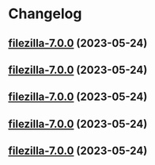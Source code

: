 # Changelog



## [filezilla-7.0.0](https://github.com/truecharts/charts/compare/filezilla-6.0.14...filezilla-7.0.0) (2023-05-24)




## [filezilla-7.0.0](https://github.com/truecharts/charts/compare/filezilla-6.0.14...filezilla-7.0.0) (2023-05-24)




## [filezilla-7.0.0](https://github.com/truecharts/charts/compare/filezilla-6.0.14...filezilla-7.0.0) (2023-05-24)




## [filezilla-7.0.0](https://github.com/truecharts/charts/compare/filezilla-6.0.14...filezilla-7.0.0) (2023-05-24)




## [filezilla-7.0.0](https://github.com/truecharts/charts/compare/filezilla-6.0.14...filezilla-7.0.0) (2023-05-24)

